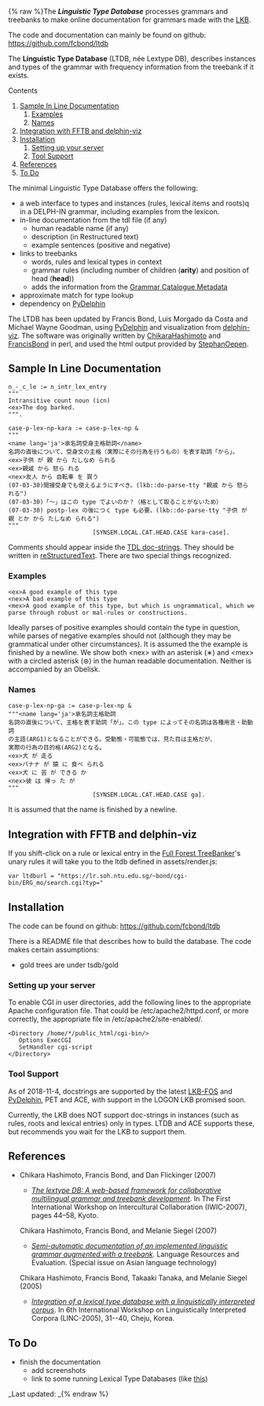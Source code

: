 {% raw %}The ***Linguistic Type Database*** processes grammars and treebanks to
make online documentation for grammars made with the [LKB](../LkbTop).

The code and documentation can mainly be found on github:
<https://github.com/fcbond/ltdb>

The **Linguistic Type Database** (LTDB, née Lextype DB), describes
instances and types of the grammar with frequency information from the
treebank if it exists.

Contents

1. [Sample In Line Documentation](../LkbLtdb#Sample_In_Line_Documentation)
   1. [Examples](../LkbLtdb#Examples)
   2. [Names](../LkbLtdb#Names)
2. [Integration with FFTB and
delphin-viz](../LkbLtdb#Integration_with_FFTB_and_delphin-viz)
3. [Installation](../LkbLtdb#Installation)
   1. [Setting up your server](../LkbLtdb#Setting_up_your_server)
   2. [Tool Support](../LkbLtdb#Tool_Support)
4. [References](../LkbLtdb#References)
5. [To Do](../LkbLtdb#To_Do)

The minimal Linguistic Type Database offers the following:

- a web interface to types and instances (rules, lexical items and
roots)q in a DELPH-IN grammar, including examples from the lexicon.
- in-line documentation from the tdl file (if any)
  - human readable name (if any)
  - description (in Restructured text)
  - example sentences (positive and negative)
- links to treebanks
  - words, rules and lexical types in context
  - grammar rules (including number of children (**arity**) and
position of head (**head**))
  - adds the information from the [Grammar Catalogue
Metadata](/GrammarCatalogue#GeneratingMetadata)
- approximate match for type lookup
- dependency on [PyDelphin](https://github.com/delph-in/pydelphin)

The LTDB has been updated by Francis Bond, Luis Morgado da Costa and
Michael Wayne Goodman, using
[PyDelphin](https://github.com/delph-in/pydelphin) and visualization
from [delphin-viz](https://github.com/delph-in/delphin-viz). The
software was originally written by [ChikaraHashimoto](../ChikaraHashimoto)
and [FrancisBond](../FrancisBond) in perl, and used the html output
provided by [StephanOepen](../StephanOepen).

## Sample In Line Documentation

    n_-_c_le := n_intr_lex_entry
    """
    Intransitive count noun (icn)
    <ex>The dog barked.
    """.
    
    case-p-lex-np-kara := case-p-lex-np &
    """
    <name lang='ja'>承名詞受身主格助詞</name>
    名詞の直後について、受身文の主格（実際にその行為を行うもの）を表す助詞「から」。
    <ex>子供 が 親 から たしなめ られる
    <ex>親戚 から 怒ら れる
    <nex>友人 から 自転車 を 買う
    (07-03-30)間接受身でも使えるようにすべき。(lkb::do-parse-tty "親戚 から 怒ら れる")
    (07-03-30)「〜」はこの type でよいのか？（格として取ることがないため）
    (07-03-30) postp-lex の後につく type も必要。(lkb::do-parse-tty "子供 が 親 とか から たしなめ られる")
    """
                            [SYNSEM.LOCAL.CAT.HEAD.CASE kara-case].

Comments should appear inside the [TDL doc-strings](TdlRfc). They should
be written in
[reStructuredText](http://docutils.sourceforge.net/rst.html). There are
two special things recognized.

### Examples

    <ex>A good example of this type
    <nex>A bad example of this type
    <mex>A good example of this type, but which is ungrammatical, which we parse through robust or mal-rules or constructions.

Ideally parses of positive examples should contain the type in question,
while parses of negative examples should not (although they may be
grammatical under other circumstances). It is assumed the the example is
finished by a newline. We show both &lt;nex&gt; with an asterisk (∗) and
&lt;mex&gt; with a circled asterisk (⊛) in the human readable
documentation. Neither is accompanied by an Obelisk.

### Names

    case-p-lex-np-ga := case-p-lex-np &
    """<name lang='ja'>承名詞主格助詞
    名詞の直後について、主格を表す助詞「が」。この type によってその名詞は各種用言・助動詞
    の主語(ARG1)となることができる。受動態・可能態では、見た目は主格だが、
    実際の行為の目的格(ARG2)となる。
    <ex>犬 が 走る
    <ex>バナナ が 猿 に 食べ られる
    <ex>犬 に 芸 が できる か
    <nex>彼 は 帰っ た が
    """
                            [SYNSEM.LOCAL.CAT.HEAD.CASE ga].

It is assumed that the name is finished by a newline.

## Integration with FFTB and delphin-viz

If you shift-click on a rule or lexical entry in the [Full Forest
TreeBanker](../FftbTop)'s unary rules it will take you to the ltdb defined
in assets/render.js:

    var ltdburl = "https://lr.soh.ntu.edu.sg/~bond/cgi-bin/ERG_mo/search.cgi?typ="

## Installation

The code can be found on github: <https://github.com/fcbond/ltdb>

There is a README file that describes how to build the database. The
code makes certain assumptions:

- gold trees are under tsdb/gold

### Setting up your server

To enable CGI in user directories, add the following lines to the
appropriate Apache configuration file. That could be
/etc/apache2/httpd.conf, or more correctly, the appropriate file in
/etc/apache2/site-enabled/.

    <Directory /home/*/public_html/cgi-bin/>
       Options ExecCGI
       SetHandler cgi-script
    </Directory>

### Tool Support

As of 2018-11-4, docstrings are supported by the latest
[LKB-FOS](../LkbFos) and [PyDelphin](PyDelphin), PET and ACE, with support
in the LOGON LKB promised soon.

Currently, the LKB does NOT support doc-strings in instances (such as
rules, roots and lexical entries) only in types. LTDB and ACE supports
these, but recommends you wait for the LKB to support them.

## References

- Chikara Hashimoto, Francis Bond, and Dan Flickinger (2007)
  - *[The lextype DB: A web-based framework for collaborative
multilingual grammar and treebank
development](http://www2.nict.go.jp/x/x161/en/member/bond/pubs/2007-IWIC-lextypedb.pdf)*.
In The First International Workshop on Intercultural
Collaboration (IWIC-2007), pages 44–58, Kyoto.
  
  Chikara Hashimoto, Francis Bond, and Melanie Siegel (2007)
  - *[Semi-automatic documentation of an implemented linguistic
grammar augmented with a
treebank](http://www2.nict.go.jp/x/x161/en/member/bond/pubs/2007-LRE-lextypedb.pdf)*.
Language Resources and Evaluation. (Special issue on Asian
language technology)
  
  Chikara Hashimoto, Francis Bond, Takaaki Tanaka, and Melanie
Siegel (2005)
  - *[Integration of a lexical type database with a linguistically
interpreted
corpus](http://www2.nict.go.jp/x/x161/en/member/bond/pubs/2005-linc-lextypedb.pdf)*.
In 6th International Workshop on Linguistically Interpreted
Corpora (LINC-2005), 31--40, Cheju, Korea.

## To Do

- finish the documentation
  - add screenshots
  - link to some running Lexical Type Databases (like
[this](https://blog.inductorsoftware.com/docsproto/grammars/JacyLexTypes))

_Last updated: _{% endraw %}